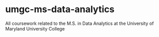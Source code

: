# umgc-ms-data-analytics
All coursework related to the M.S. in Data Analytics at the University of Maryland University College
